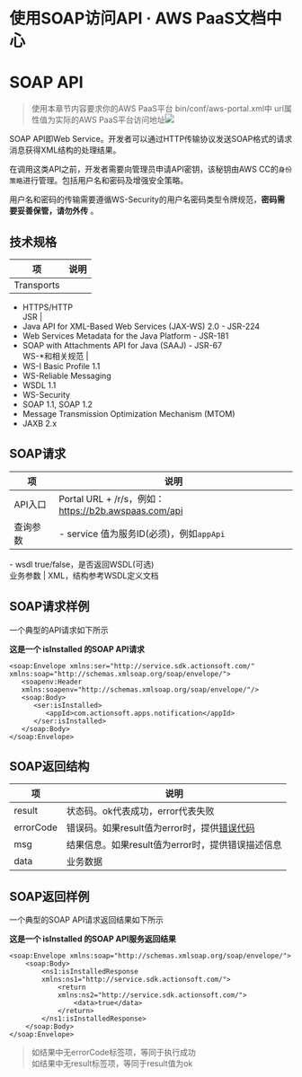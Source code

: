 # 使用SOAP访问API · AWS PaaS文档中心

# SOAP API

> 使用本章节内容要求你的AWS PaaS平台 bin/conf/aws-portal.xml中 url属性值为实际的AWS PaaS平台访问地址[![](https://docs.awspaas.com/reference-guide/aws-paas-api-guide/soap/0.png)](<0.png>)

SOAP API即Web Service。开发者可以通过HTTP传输协议发送SOAP格式的请求消息获得XML结构的处理结果。

在调用这类API之前，开发者需要向管理员申请API密钥，该秘钥由AWS CC的`身份策略`进行管理。包括用户名和密码及增强安全策略。

用户名和密码的传输需要遵循WS-Security的用户名密码类型令牌规范，**密码需要妥善保管，请勿外传** 。

## 技术规格

项 | 说明  
---|---  
Transports | 
* HTTPS/HTTP  
JSR | 
* Java API for XML-Based Web Services (JAX-WS) 2.0 - JSR-224
* Web Services Metadata for the Java Platform - JSR-181
* SOAP with Attachments API for Java (SAAJ) - JSR-67  
WS-*和相关规范 | 
* WS-I Basic Profile 1.1
* WS-Reliable Messaging
* WSDL 1.1
* WS-Security
* SOAP 1.1, SOAP 1.2
* Message Transmission Optimization Mechanism (MTOM)
* JAXB 2.x  
  
## SOAP请求

项 | 说明  
---|---  
API入口 | Portal URL + /r/s，例如：<https://b2b.awspaas.com/api>  
查询参数 | \- service 值为服务ID(必须)，例如`appApi`  
\- wsdl true/false，是否返回WSDL(可选)  
业务参数 | XML，结构参考WSDL定义文档  
  
## SOAP请求样例

一个典型的API请求如下所示

**这是一个 isInstalled 的SOAP API请求**
    
    
    <soap:Envelope xmlns:ser="http://service.sdk.actionsoft.com/"
    xmlns:soap="http://schemas.xmlsoap.org/soap/envelope/">
       <soapenv:Header
       xmlns:soapenv="http://schemas.xmlsoap.org/soap/envelope/"/>
       <soap:Body>
          <ser:isInstalled>
             <appId>com.actionsoft.apps.notification</appId>
          </ser:isInstalled>
       </soap:Body>
    </soap:Envelope>
    

## SOAP返回结构

项 | 说明  
---|---  
result | 状态码。ok代表成功，error代表失败  
errorCode | 错误码。如果result值为error时，提供[错误代码](<https://docs.awspaas.com/reference-guide/aws-paas-mvc-reference-guide/exception/error-code.html>)  
msg | 结果信息。如果result值为error时，提供错误描述信息  
data | 业务数据  
  
## SOAP返回样例

一个典型的SOAP API请求返回结果如下所示

**这是一个 isInstalled 的SOAP API服务返回结果**
    
    
    <soap:Envelope xmlns:soap="http://schemas.xmlsoap.org/soap/envelope/">
        <soap:Body>
            <ns1:isInstalledResponse
            xmlns:ns1="http://service.sdk.actionsoft.com/">
                <return
                xmlns:ns2="http://service.sdk.actionsoft.com/">
                    <data>true</data>
                </return>
            </ns1:isInstalledResponse>
        </soap:Body>
    </soap:Envelope>
    

> 如结果中无errorCode标签项，等同于执行成功  
>  如结果中无result标签项，等同于result值为ok